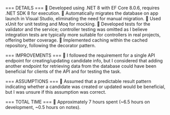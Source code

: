 === DETAILS ===
🔸 Developed using .NET 8 with EF Core 8.0.6, requires .NET SDK 8 for execution.
🔸 Automatically migrates the database on app launch in Visual Studio, eliminating the need for manual migration.
🔸 Used xUnit for unit testing and Moq for mocking.
🔸 Developed tests for the validator and the service; controller testing was omitted as I believe integration tests are typically more suitable for controllers in real projects, offering better coverage.
🔸 Implemented caching within the cached repository, following the decorator pattern.

=== IMPROVEMENTS ===
🔸 I followed the requirement for a single API endpoint for creating/updating candidate info, but I considered that adding another endpoint for retrieving data from the database could have been beneficial for clients of the API and for testing the task.

=== ASSUMPTIONS ===
🔸 Assumed that a predictable result pattern indicating whether a candidate was created or updated would be beneficial, but I was unsure if this assumption was correct.

=== TOTAL TIME ===
🔸 Approximately 7 hours spent (~6.5 hours on development, ~0.5 hours on notes).
